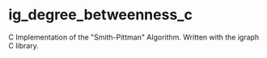 # ig_degree_betweenness_c
C Implementation of the "Smith-Pittman" Algorithm. Written with the igraph C library. 
